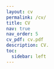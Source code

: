 ```yaml
---
layout: cv
permalink: /cv/
title: CV
nav: true
nav_order: 5
cv_pdf: cv.pdf
description: CV.
toc:
  sidebar: left
---
```


